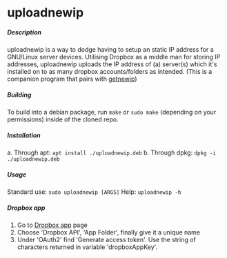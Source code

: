 # uploadnewip

##### Description
uploadnewip is a way to dodge having to setup an static IP address for a GNU/Linux server devices.
Utilising Dropbox as a middle man for storing IP addresses, uploadnewip uploads the IP address of (a) server(s) which it's installed on to as many dropbox accounts/folders as intended.
(This is a companion program that pairs with [getnewip](https://github.com/BobyMCbobs/getnewip))

##### Building
To build into a debian package, run `make` or `sudo make` (depending on your permissions) inside of the cloned repo.

##### Installation
a. Through apt:  `apt install ./uploadnewip.deb`
b. Through dpkg: `dpkg -i  ./uploadnewip.deb`

##### Usage
Standard use: `sudo uploadnewip [ARGS]`
Help: `uploadnewip -h`

##### Dropbox app
1. Go to [Dropbox app](https://www.dropbox.com/developers/apps) page
2. Choose 'Dropbox API', 'App Folder', finally give it a unique name
3. Under 'OAuth2' find 'Generate access token'. Use the string of characters returned in variable 'dropboxAppKey'.
